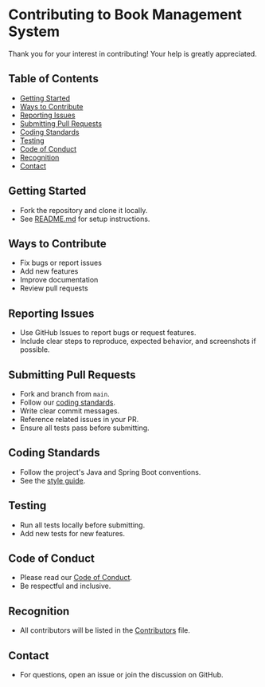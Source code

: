 # Contributing to Book Management System

Thank you for your interest in contributing! Your help is greatly appreciated.

## Table of Contents

- [Getting Started](#getting-started)
- [Ways to Contribute](#ways-to-contribute)
- [Reporting Issues](#reporting-issues)
- [Submitting Pull Requests](#submitting-pull-requests)
- [Coding Standards](#coding-standards)
- [Testing](#testing)
- [Code of Conduct](#code-of-conduct)
- [Recognition](#recognition)
- [Contact](#contact)

## Getting Started

- Fork the repository and clone it locally.
- See [README.md](README.md) for setup instructions.

## Ways to Contribute

- Fix bugs or report issues
- Add new features
- Improve documentation
- Review pull requests

## Reporting Issues

- Use GitHub Issues to report bugs or request features.
- Include clear steps to reproduce, expected behavior, and screenshots if possible.

## Submitting Pull Requests

- Fork and branch from `main`.
- Follow our [coding standards](#coding-standards).
- Write clear commit messages.
- Reference related issues in your PR.
- Ensure all tests pass before submitting.

## Coding Standards

- Follow the project's Java and Spring Boot conventions.
- See the [style guide](link-to-style-guide-if-any).

## Testing

- Run all tests locally before submitting.
- Add new tests for new features.

## Code of Conduct

- Please read our [Code of Conduct](CODE_OF_CONDUCT.md).
- Be respectful and inclusive.

## Recognition

- All contributors will be listed in the [Contributors](CONTRIBUTORS.md) file.

## Contact

- For questions, open an issue or join the discussion on GitHub.
